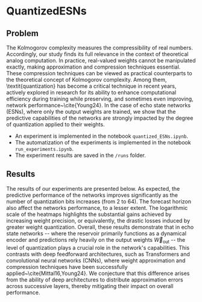 # QuantizedESNs

## Problem

The Kolmogorov complexity measures the compressibility of real numbers. Accordingly, our study finds its full relevance in the context of theoretical analog computation. In practice, real-valued weights cannot be manipulated exactly, making approximation and compression techniques essential. These compression techniques can be viewed as practical counterparts to the theoretical concept of Kolmogorov complexity. Among them, \textit{quantization} has become a critical technique in recent years, actively explored in research for its ability to enhance computational efficiency during training while preserving, and sometimes even improving, network performance~\cite{Young24}. In the case of echo state networks (ESNs), where only the output weights are trained, we show that the predictive capabilities of the networks are strongly impacted by the degree of quantization applied to their weights.

- An experiment is implemented in the notebook `quantized_ESNs.ipynb`.
- The automatization of the experiments is implemented in the notebook `run_experiments.ipynb`.
- The experiment results are saved in the `/runs` folder.

## Results

The results of our experiments are presented below. As expected, the predictive performance of the networks improves significantly as the number of quantization bits increases (from $2$ to $64$). The forecast horizon also affect the networks performance, to a lesser extent. The logarithmic scale of the heatmaps highlights the substantial gains achieved by increasing weight precision, or equivalently, the drastic losses induced by greater weight quantization. Overall, these results demonstrate that in echo state networks -- where the reservoir primarily functions as a dynamical encoder and predictions rely heavily on the output weights $\vec{W}_{\text{out}}$ -- the level of quantization plays a crucial role in the network's capabilities. This contrasts with deep feedforward architectures, such as Transformers and convolutional neural networks (CNNs), where weight approximation and compression techniques have been successfully applied~\cite{Mittal16,Young24}. We conjecture that this difference arises from the ability of deep architectures to distribute approximation errors across successive layers, thereby mitigating their impact on overall performance.
